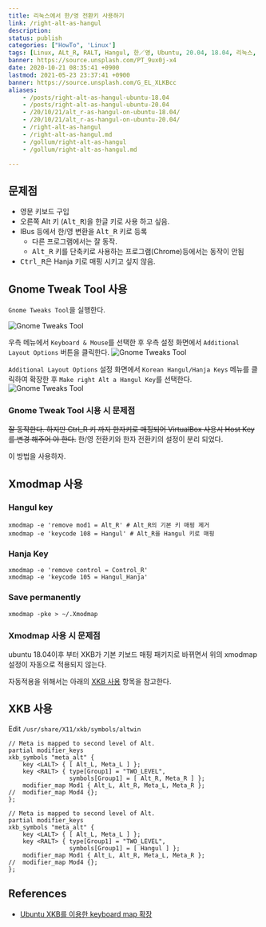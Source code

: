 ```yaml
---
title: 리눅스에서 한/영 전환키 사용하기
link: /right-alt-as-hangul
description: 
status: publish
categories: ["HowTo", 'Linux']
tags: [Linux, ALt_R, RALT, Hangul, 한／영, Ubuntu, 20.04, 18.04, 리눅스, Focal, Arch Linux]
banner: https://source.unsplash.com/PT_9ux0j-x4
date: 2020-10-21 08:35:41 +0900
lastmod: 2021-05-23 23:37:41 +0900
banner: https://source.unsplash.com/G_EL_XLKBcc
aliases:
    - /posts/right-alt-as-hangul-ubuntu-18.04
    - /posts/right-alt-as-hangul-ubuntu-20.04
    - /20/10/21/alt_r-as-hangul-on-ubuntu-18.04/
    - /20/10/21/alt_r-as-hangul-on-ubuntu-20.04/
    - /right-alt-as-hangul
    - /right-alt-as-hangul.md
    - /gollum/right-alt-as-hangul
    - /gollum/right-alt-as-hangul.md

---
```



## 문제점
* 영문 키보드 구입
* 오른쪽 Alt</kbd> 키 (<kbd>Alt_R</kbd>)을 한글 키로 사용 하고 싶음.
* IBus 등에서 한/영 변환을 <kbd>Alt_R</kbd> 키로 등록
	* 다른 프로그램에서는 잘 동작.
	* <kbd>Alt_R</kbd> 키를 단축키로 사용하는 프로그램(Chrome)등에서는 동작이 안됨
* <kbd>Ctrl_R</kbd>은 Hanja 키로 매핑 시키고 싶지 않음.

<!--more-->


## Gnome Tweak Tool 사용

`Gnome Tweaks Tool`을 실행한다. 

![Gnome Tweaks Tool](/images/hangul/gnome-tweaks-tools-hangul-001.png)

우측 메뉴에서 `Keyboard & Mouse`를 선택한 후 우측 설정 화면에서 `Additional Layout Options` 버튼을 클릭한다. 
![Gnome Tweaks Tool](/images/hangul/gnome-tweaks-tools-hangul-002.png)

`Additional Layout Options` 설정 화면에서 `Korean Hangul/Hanja Keys` 메뉴를 클릭하여 확장한 후  `Make right Alt a Hangul Key`를 선택한다. 
![Gnome Tweaks Tool](/images/hangul/gnome-tweaks-tools-hangul-003.png)

### Gnome Tweak Tool 시용 시 문제점
~~잘 동작한다. 하지만 Ctrl_R 키 까지 한자키로 매핑되어  VirtualBox 사용시 Host Key를 변경 해주어 야 한다.~~
한/영 전환키와 한자 전환키의 설정이 분리 되었다. 

이 방법을 사용하자. 


## Xmodmap 사용

### Hangul key
```
xmodmap -e 'remove mod1 = Alt_R' # Alt_R의 기본 키 매핑 제거
xmodmap -e 'keycode 108 = Hangul' # Alt_R을 Hangul 키로 매핑
```

### Hanja Key
```
xmodmap -e 'remove control = Control_R'
xmodmap -e 'keycode 105 = Hangul_Hanja'
```
### Save permanently
```
xmodmap -pke > ~/.Xmodmap
```

### Xmodmap 사용 시 문제점
ubuntu 18.04이후 부터 XKB가 기본 키보드 매핑 패키지로 바뀌면서 위의 xmodmap 설정이 자동으로 적용되지 않는다. 

자동적용을 위해서는 아래의 [XKB 사용](#xkb-사용) 항목을 참고한다. 


## XKB 사용
Edit `/usr/share/X11/xkb/symbols/altwin`

```
// Meta is mapped to second level of Alt.
partial modifier_keys
xkb_symbols "meta_alt" {
    key <LALT> { [ Alt_L, Meta_L ] };
    key <RALT> { type[Group1] = "TWO_LEVEL",
                 symbols[Group1] = [ Alt_R, Meta_R ] };
    modifier_map Mod1 { Alt_L, Alt_R, Meta_L, Meta_R };
//  modifier_map Mod4 {};
};
```

```
// Meta is mapped to second level of Alt.
partial modifier_keys
xkb_symbols "meta_alt" {
    key <LALT> { [ Alt_L, Meta_L ] };
    key <RALT> { type[Group1] = "TWO_LEVEL",
                 symbols[Group1] = [ Hangul ] };
    modifier_map Mod1 { Alt_L, Alt_R, Meta_L, Meta_R };
//  modifier_map Mod4 {};
};
```

## References
* [Ubuntu XKB를 이용한 keyboard map 확장](https://zapary.blogspot.com/2014/08/ubuntu-xkb-keyboard-map.html)
